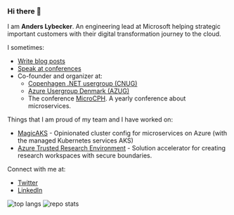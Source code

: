 ### Hi there 👋

I am **Anders Lybecker**. An engineering lead at Microsoft helping strategic important customers with their digital transformation journey to the cloud.

I sometimes:
- [Write blog posts](http://www.lybecker.com/)
- [Speak at conferences](http://www.lybecker.com/speaking/)
- Co-founder and organizer at:
  - [Copenhagen .NET usergroup (CNUG)](https://www.meetup.com/Copenhagen-Net-User-Group/)
  - [Azure Usergroup Denmark (AZUG)](https://www.meetup.com/Azure-Usergroup-Denmark/)
  - The conference [MicroCPH](https://microcph.dk/). A yearly conference about microservices.

Things that I am proud of my team and I have worked on:
- [MagicAKS](https://github.com/magicaks/magicaks) - Opinionated cluster config for microservices on Azure (with the managed Kubernetes services AKS)
- [Azure Trusted Research Environment](https://github.com/microsoft/AzureTRE/) - Solution accelerator for creating research workspaces with secure boundaries.

Connect with me at:
- [Twitter](https://twitter.com/lybecker)
- [LinkedIn](https://www.linkedin.com/in/anderslybecker/)

![top langs](https://github-readme-stats.vercel.app/api/top-langs/?username=lybecker&hide=jupyter%20notebook,html&langs_count=3)
![repo stats](https://github-readme-stats.vercel.app/api?username=lybecker&show_icons=true&line_height=27)

<!--
**Lybecker/Lybecker** is a ✨ _special_ ✨ repository because its `README.md` (this file) appears on your GitHub profile.

Here are some ideas to get you started:

- 🔭 I’m currently working on ...
- 🌱 I’m currently learning ...
- 👯 I’m looking to collaborate on ...
- 🤔 I’m looking for help with ...
- 💬 Ask me about ...
- 📫 How to reach me: ...
- 😄 Pronouns: ...
- ⚡ Fun fact: ...
-->
